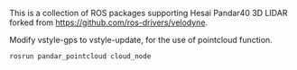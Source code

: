 This is a collection of ROS packages supporting Hesai Pandar40 3D LIDAR forked from https://github.com/ros-drivers/velodyne.

Modify vstyle-gps to vstyle-update, for the use of pointcloud function.
```
rosrun pandar_pointcloud cloud_node
```
